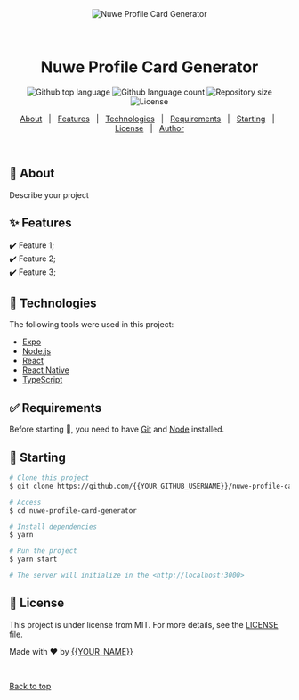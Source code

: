 <div align="center" id="top"> 
  <img src="./.github/app.gif" alt="Nuwe Profile Card Generator" />

  &#xa0;

  <!-- <a href="https://nuweprofilecardgenerator.netlify.app">Demo</a> -->
</div>

<h1 align="center">Nuwe Profile Card Generator</h1>

<p align="center">
  <img alt="Github top language" src="https://img.shields.io/github/languages/top/{{YOUR_GITHUB_USERNAME}}/nuwe-profile-card-generator?color=56BEB8">

  <img alt="Github language count" src="https://img.shields.io/github/languages/count/{{YOUR_GITHUB_USERNAME}}/nuwe-profile-card-generator?color=56BEB8">

  <img alt="Repository size" src="https://img.shields.io/github/repo-size/{{YOUR_GITHUB_USERNAME}}/nuwe-profile-card-generator?color=56BEB8">

  <img alt="License" src="https://img.shields.io/github/license/{{YOUR_GITHUB_USERNAME}}/nuwe-profile-card-generator?color=56BEB8">

  <!-- <img alt="Github issues" src="https://img.shields.io/github/issues/{{YOUR_GITHUB_USERNAME}}/nuwe-profile-card-generator?color=56BEB8" /> -->

  <!-- <img alt="Github forks" src="https://img.shields.io/github/forks/{{YOUR_GITHUB_USERNAME}}/nuwe-profile-card-generator?color=56BEB8" /> -->

  <!-- <img alt="Github stars" src="https://img.shields.io/github/stars/{{YOUR_GITHUB_USERNAME}}/nuwe-profile-card-generator?color=56BEB8" /> -->
</p>

<!-- Status -->

<!-- <h4 align="center"> 
	🚧  Nuwe Profile Card Generator 🚀 Under construction...  🚧
</h4> 

<hr> -->

<p align="center">
  <a href="#dart-about">About</a> &#xa0; | &#xa0; 
  <a href="#sparkles-features">Features</a> &#xa0; | &#xa0;
  <a href="#rocket-technologies">Technologies</a> &#xa0; | &#xa0;
  <a href="#white_check_mark-requirements">Requirements</a> &#xa0; | &#xa0;
  <a href="#checkered_flag-starting">Starting</a> &#xa0; | &#xa0;
  <a href="#memo-license">License</a> &#xa0; | &#xa0;
  <a href="https://github.com/{{YOUR_GITHUB_USERNAME}}" target="_blank">Author</a>
</p>

<br>

## :dart: About ##

Describe your project

## :sparkles: Features ##

:heavy_check_mark: Feature 1;\
:heavy_check_mark: Feature 2;\
:heavy_check_mark: Feature 3;

## :rocket: Technologies ##

The following tools were used in this project:

- [Expo](https://expo.io/)
- [Node.js](https://nodejs.org/en/)
- [React](https://pt-br.reactjs.org/)
- [React Native](https://reactnative.dev/)
- [TypeScript](https://www.typescriptlang.org/)

## :white_check_mark: Requirements ##

Before starting :checkered_flag:, you need to have [Git](https://git-scm.com) and [Node](https://nodejs.org/en/) installed.

## :checkered_flag: Starting ##

```bash
# Clone this project
$ git clone https://github.com/{{YOUR_GITHUB_USERNAME}}/nuwe-profile-card-generator

# Access
$ cd nuwe-profile-card-generator

# Install dependencies
$ yarn

# Run the project
$ yarn start

# The server will initialize in the <http://localhost:3000>
```

## :memo: License ##

This project is under license from MIT. For more details, see the [LICENSE](LICENSE.md) file.


Made with :heart: by <a href="https://github.com/{{YOUR_GITHUB_USERNAME}}" target="_blank">{{YOUR_NAME}}</a>

&#xa0;

<a href="#top">Back to top</a>
